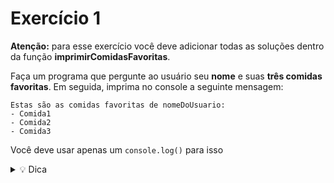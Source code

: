 # Exercício 1
**Atenção:** para esse exercício você deve adicionar todas as soluções dentro da função **imprimirComidasFavoritas**.

Faça um programa que pergunte ao usuário seu **nome** e suas **três comidas favoritas**. Em seguida, imprima no console a seguinte mensagem:
    
   
    Estas são as comidas favoritas de nomeDoUsuario:
    - Comida1
    - Comida2
    - Comida3
  
    
Você deve usar apenas um `console.log()` para isso

  <details> 
  <summary> 💡 Dica</summary>
  
    ⭐ Você pode juntar texto com variáveis de duas formas:
    - Concatenando as strings (com o sinal de +)
    - Utilizando template strings (e envolvendo a sua string com o sinal de CRASE ao invés de aspas ⇒ ````)
    
    Adicionar um  `\n` na string coloca uma **quebra de linha** no texto.
  
  </details>
